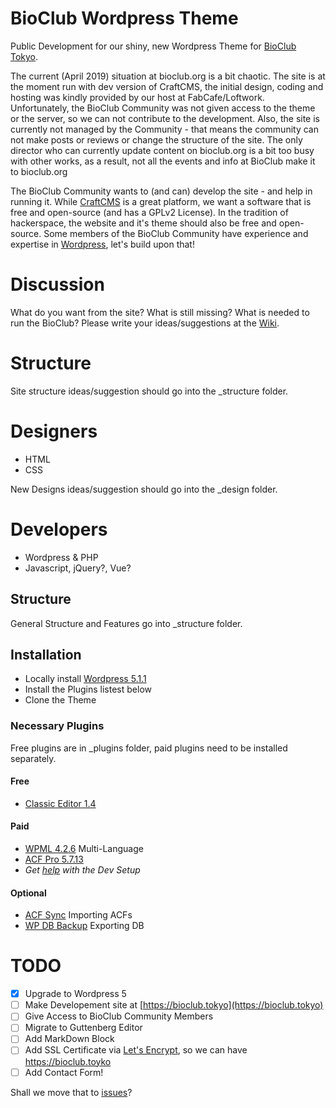 # BioClub Wordpress Theme

Public Development for our shiny, new Wordpress Theme for [BioClub Tokyo](http://www.bioclub.tokyo).

The current (April 2019) situation at bioclub.org is a bit chaotic. The site is at the moment run with dev version of CraftCMS, the initial design, coding and hosting was kindly provided by our host at FabCafe/Loftwork. Unfortunately, the BioClub Community was not given access to the theme or the server, so we can not contribute to the development.
Also, the site is currently not managed by the Community - that means the community can not make posts or reviews or change the structure of the site. The only director who can currently update content on bioclub.org is a bit too busy with other works, as a result, not all the events and info at BioClub make it to bioclub.org

The BioClub Community wants to (and can) develop the site - and help in running it. While [CraftCMS](https://craftcms.com) is a great platform, we want a software that is free and open-source (and has a GPLv2 License). In the tradition of hackerspace, the website and it's theme should also be free and open-source. Some members of the BioClub Community have experience and expertise in [Wordpress](https://wordpress.org), let's build upon that!

# Discussion

What do you want from the site? What is still missing? What is needed to run the BioClub? Please write your ideas/suggestions at the [Wiki](https://github.com/BioClub/BioClub-Wordpress-Theme/wiki).

# Structure

Site structure ideas/suggestion should go into the \_structure folder.

# Designers

- HTML
- CSS

New Designs ideas/suggestion should go into the \_design folder.

# Developers

- Wordpress & PHP
- Javascript, jQuery?, Vue?

## Structure

General Structure and Features go into \_structure folder.

## Installation

- Locally install [Wordpress 5.1.1](http://wordpress.org)
- Install the Plugins listest below
- Clone the Theme

### Necessary Plugins
Free plugins are in \_plugins folder, paid plugins need to be installed separately.

#### Free
* [Classic Editor 1.4](https://wordpress.org/plugins/classic-editor/)

#### Paid
* [WPML 4.2.6](https://wpml.org) Multi-Language
* [ACF Pro 5.7.13](https://www.advancedcustomfields.com)
* _Get [help](https://fb.me/trembl) with the Dev Setup_

#### Optional
* [ACF Sync](https://github.com/thomascharbit/acf-sync) Importing ACFs
* [WP DB Backup](https://wordpress.org/plugins/wp-db-backup/) Exporting DB

# TODO
- [x] Upgrade to Wordpress 5
- [ ] Make Developement site at [https://bioclub.tokyo](https://bioclub.tokyo)
- [ ] Give Access to BioClub Community Members
- [ ] Migrate to Guttenberg Editor
- [ ] Add MarkDown Block
- [ ] Add SSL Certificate via [Let's Encrypt](https://letsencrypt.org), so we can have https://bioclub.toyko
- [ ] Add Contact Form!

Shall we move that to [issues](https://github.com/BioClub/BioClub-Wordpress-Theme/issues)?

